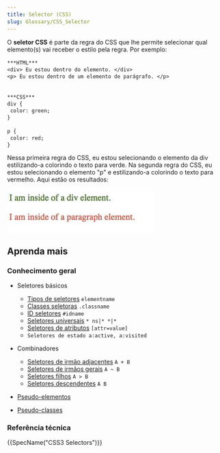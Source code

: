 ```yaml
---
title: Selector (CSS)
slug: Glossary/CSS_Selector
---
```


O **seletor CSS** é parte da regra do CSS que lhe permite selecionar qual elemento(s) vai receber o estilo pela regra. Por exemplo:

```
***HTML***
<div> Eu estou dentro do elemento. </div>
<p> Eu estou dentro de um elemento de parágrafo. </p>


***CSS***
div {
 color: green;
}

p {
 color: red;
}
```

Nessa primeira regra do CSS, eu estou selecionando o elemento da div estilizando-a colorindo o texto para verde. Na segunda regra do CSS, eu estou selecionando o elemento "p" e estilizando-a colorindo o texto para vermelho. Aqui estão os resultados:

![CSS selector coding results](cssselectormdnglossary.jpg)

## Aprenda mais

### Conhecimento geral

- Seletores básicos

  - [Tipos de seletores](/pt-BR/docs/Web/CSS/Type_selectors) `elementname`
  - [Classes seletoras](/pt-BR/docs/Web/CSS/Class_selectors) `.classname`
  - [ID seletores](/pt-BR/docs/Web/CSS/ID_selectors) `#idname`
  - [Seletores universais](/pt-BR/docs/Web/CSS/Universal_selectors) `* ns|* *|*`
  - [Seletores de atributos](/pt-BR/docs/Web/CSS/Attribute_selectors) `[attr=value]`
  - `Seletores de estado a:active, a:visited`

- Combinadores

  - [Seletores de irmão adjacentes](/pt-BR/docs/Web/CSS/Adjacent_sibling_selectors) `A + B`
  - [Seletores de irmãos gerais](/pt-BR/docs/Web/CSS/General_sibling_selectors) `A ~ B`
  - [Seletores filhos](/pt-BR/docs/Web/CSS/Child_selectors) `A > B`
  - [Seletores descendentes](/pt-BR/docs/Web/CSS/Descendant_selectors) `A B`

- [Pseudo-elementos](/pt-BR/docs/Web/CSS/Pseudo-elements)
- [Pseudo-classes](/pt-BR/docs/Web/CSS/Pseudo-classes)

### Referência técnica

{{SpecName("CSS3 Selectors")}}

